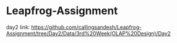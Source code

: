 # Leapfrog-Assignment

day2 link: https://github.com/callingsandesh/Leapfrog-Assignment/tree/Day2/Data/3rd%20Week(OLAP%20Design)/Day2 
